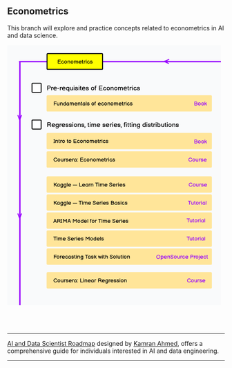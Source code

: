 ## Econometrics
This branch will explore and practice concepts related to econometrics in AI and data science.

![ ](images/3-econometrics.png)

</br>
</br>


---
[AI and Data Scientist Roadmap](https://roadmap.sh/ai-data-scientist?s=65dd2a1daec67f2e2aa43593) designed by 
[Kamran Ahmed](https://github.com/kamranahmedse/developer-roadmap), 
offers a comprehensive guide for individuals interested in AI and data engineering.

---

